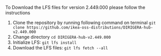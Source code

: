 To Download the LFS files for version 2.449.000 please follow the instructions

1. Clone the repository by running following command on terminal `git clone https://github.com/ikea-oss-distributions/DIRIGERA-hub-v2.449.000`
2. Change directory `cd DIRIGERA-hub-v2.449.000`
3. Initialize LFS: `git lfs install`
4. Download the LFS files: `git lfs fetch --all`
